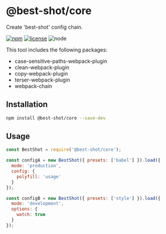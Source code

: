 # @best-shot/core

Create 'best-shot' config chain.

[![npm][npm-badge]][npm-url]
[![license][license-badge]][github-url]
![node][node-badge]

This tool includes the following packages:

- case-sensitive-paths-webpack-plugin
- clean-webpack-plugin
- copy-webpack-plugin
- terser-webpack-plugin
- webpack-chain

## Installation

```bash
npm install @best-shot/core --save-dev
```

## Usage

```js
const BestShot = require('@best-shot/core');

const configA = new BestShot({ presets: ['babel'] }).load({
  mode: 'production',
  config: {
    polyfill: 'usage'
  }
});

const configB = new BestShot({ presets: ['style'] }).load({
  mode: 'development',
  options: {
    watch: true
  }
});
```

[npm-url]: https://www.npmjs.com/package/@best-shot/core
[npm-badge]: https://img.shields.io/npm/v/@best-shot/core.svg?style=flat-square&logo=npm
[github-url]: https://github.com/Airkro/best-shot/tree/master/packages/core
[node-badge]: https://img.shields.io/node/v/@best-shot/core.svg?style=flat-square&colorB=green&logo=node.js
[license-badge]: https://img.shields.io/npm/l/@best-shot/core.svg?style=flat-square&colorB=blue&logo=github
